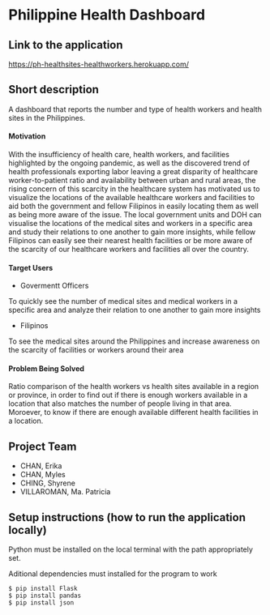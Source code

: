 # Philippine Health Dashboard

## Link to the application
https://ph-healthsites-healthworkers.herokuapp.com/

## Short description 
A dashboard that reports the number and type of health workers and health sites in the Philippines.

#### Motivation
With the insufficiency of health care, health workers, and facilities highlighted by the ongoing pandemic, as well as the discovered trend of health professionals exporting labor leaving a great disparity of healthcare worker-to-patient ratio and availability between urban and rural areas, the rising concern of this scarcity in the healthcare system has motivated us to visualize the locations of the available healthcare workers and facilities to aid both the government and fellow Filipinos in easily locating them as well as being more aware of the issue. The local government units and DOH can visualise the locations of the medical sites and workers in a specific area and study their relations to one another to gain more insights, while fellow Filipinos can easily see their nearest health facilities or be more aware of the scarcity of our healthcare workers and facilities all over the country.


#### Target Users
- Govermentt Officers

To quickly see the number of medical sites and medical workers in a specific area and analyze their relation to one another to gain more insights

- Filipinos

To see the medical sites around the Philippines and increase awareness on the scarcity of facilities or workers around their area

#### Problem Being Solved
Ratio comparison of the health workers vs health sites available in a region or province, in order to find out if there is enough workers available in a location that also matches the number of people living in that area. Moroever, to know if there are enough available  different health facilities in a location. 


## Project Team
- CHAN, Erika
- CHAN, Myles
- CHING, Shyrene
- VILLAROMAN, Ma. Patricia

## Setup instructions (how to run the application locally)
Python must be installed on the local terminal with the path appropriately set.

Aditional dependencies must installed for the program to work
```
$ pip install Flask
$ pip install pandas
$ pip install json
```
